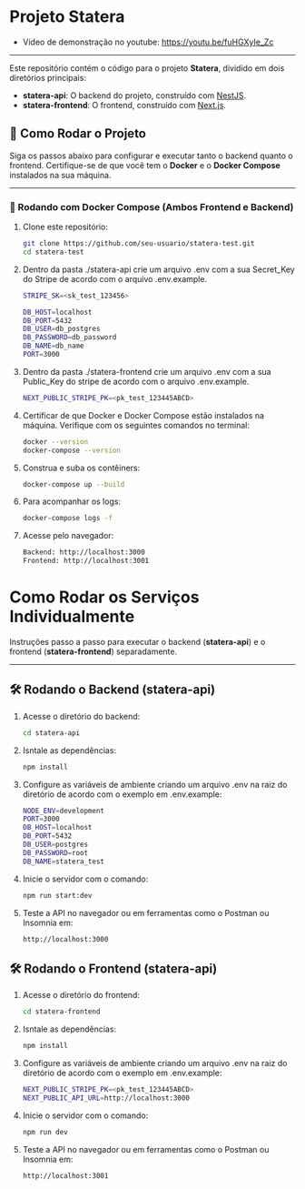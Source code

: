 # Projeto Statera

- Vídeo de demonstração no youtube: https://youtu.be/fuHGXyIe_Zc
---
Este repositório contém o código para o projeto **Statera**, dividido em dois diretórios principais:


- **statera-api**: O backend do projeto, construído com [NestJS](https://nestjs.com/).
- **statera-frontend**: O frontend, construído com [Next.js](https://nextjs.org/).

## 🚀 Como Rodar o Projeto

Siga os passos abaixo para configurar e executar tanto o backend quanto o frontend. Certifique-se de que você tem o **Docker** e o **Docker Compose** instalados na sua máquina.

---

### 🐳 Rodando com Docker Compose (Ambos Frontend e Backend)

1. Clone este repositório:
   ```bash
   git clone https://github.com/seu-usuario/statera-test.git
   cd statera-test

2. Dentro da pasta ./statera-api crie um arquivo .env com a sua Secret_Key do Stripe de acordo com o arquivo .env.example.
    ```bash
    STRIPE_SK=<sk_test_123456>

    DB_HOST=localhost
    DB_PORT=5432
    DB_USER=db_postgres
    DB_PASSWORD=db_password
    DB_NAME=db_name
    PORT=3000

3. Dentro da pasta ./statera-frontend crie um arquivo .env com a sua Public_Key do stripe de acordo com o arquivo .env.example.
    ```bash
    NEXT_PUBLIC_STRIPE_PK=<pk_test_123445ABCD>

4. Certificar de que Docker e Docker Compose estão instalados na máquina. Verifique com os seguintes comandos no terminal:
    ```bash
    docker --version
    docker-compose --version

5. Construa e suba os contêiners:
    ```bash
    docker-compose up --build
    
6. Para acompanhar os logs:
    ```bash
    docker-compose logs -f


7. Acesse pelo navegador:
    ```bash
    Backend: http://localhost:3000
    Frontend: http://localhost:3001

# Como Rodar os Serviços Individualmente

Instruções passo a passo para executar o backend (**statera-api**) e o frontend (**statera-frontend**) separadamente.

---

## 🛠️ Rodando o Backend (statera-api)

1. Acesse o diretório do backend:
   ```bash
   cd statera-api

2. Isntale as dependências:
    ```bash
    npm install

3. Configure as variáveis de ambiente criando um arquivo .env na raiz do diretório de acordo com o exemplo em .env.example:
    ```bash
    NODE_ENV=development
    PORT=3000
    DB_HOST=localhost
    DB_PORT=5432
    DB_USER=postgres
    DB_PASSWORD=root
    DB_NAME=statera_test

4. Inicie o servidor com o comando:
    ```bash
    npm run start:dev

5. Teste a API no navegador ou em ferramentas como o Postman ou Insomnia em:
    ```bash
    http://localhost:3000

## 🛠️ Rodando o Frontend (statera-api)
1. Acesse o diretório do frontend:
   ```bash
   cd statera-frontend

2. Isntale as dependências:
    ```bash
    npm install

3. Configure as variáveis de ambiente criando um arquivo .env na raiz do diretório de acordo com o exemplo em .env.example:
    ```bash
    NEXT_PUBLIC_STRIPE_PK=<pk_test_123445ABCD>
    NEXT_PUBLIC_API_URL=http://localhost:3000

4. Inicie o servidor com o comando:
    ```bash
    npm run dev

5. Teste a API no navegador ou em ferramentas como o Postman ou Insomnia em:
    ```bash
    http://localhost:3001
